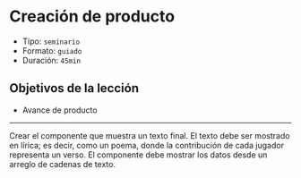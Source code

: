 # Creación de producto

* Tipo: `seminario`
* Formato: `guiado`
* Duración: `45min`

## Objetivos de la lección

* Avance de producto

***

Crear el componente que muestra un texto final. El texto debe ser mostrado en
lírica; es decir, como un poema, donde la contribución de cada jugador
representa un verso. El componente debe mostrar los datos desde un arreglo de
cadenas de texto.
